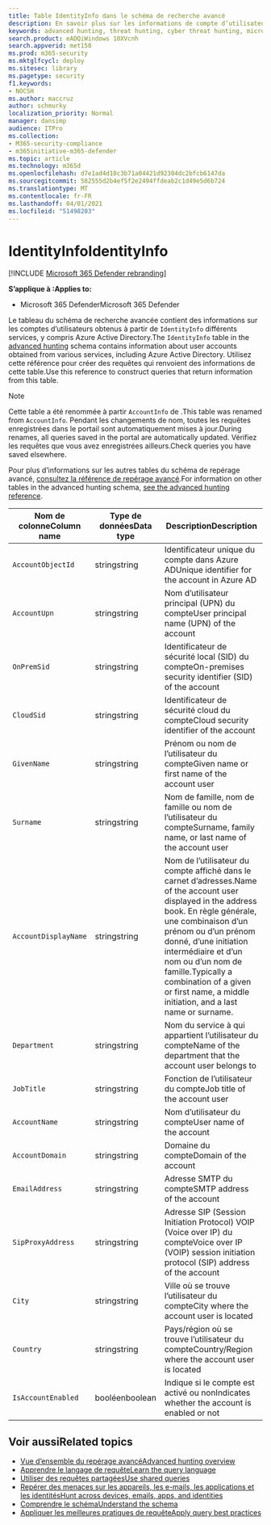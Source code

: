```yaml
---
title: Table IdentityInfo dans le schéma de recherche avancé
description: En savoir plus sur les informations de compte d’utilisateur dans la table IdentityInfo du schéma de recherche avancé
keywords: advanced hunting, threat hunting, cyber threat hunting, microsoft threat protection, microsoft 365, mtp, m365, search, query, telemetry, schema reference, kusto, table, column, data type, description, AccountInfo, IdentityInfo, account
search.product: eADQiWindows 10XVcnh
search.appverid: met150
ms.prod: m365-security
ms.mktglfcycl: deploy
ms.sitesec: library
ms.pagetype: security
f1.keywords:
- NOCSH
ms.author: maccruz
author: schmurky
localization_priority: Normal
manager: dansimp
audience: ITPro
ms.collection:
- M365-security-compliance
- m365initiative-m365-defender
ms.topic: article
ms.technology: m365d
ms.openlocfilehash: d7e1ad4d10c3b71a04421d92304dc2bfcb6147da
ms.sourcegitcommit: 582555d2b4ef5f2e2494ffdeab2c1d49e5d6b724
ms.translationtype: MT
ms.contentlocale: fr-FR
ms.lasthandoff: 04/01/2021
ms.locfileid: "51498203"
---
```

# <a name="identityinfo"></a><span data-ttu-id="df3fb-104">IdentityInfo</span><span class="sxs-lookup"><span data-stu-id="df3fb-104">IdentityInfo</span></span>

[!INCLUDE [Microsoft 365 Defender rebranding](../includes/microsoft-defender.md)]


<span data-ttu-id="df3fb-105">**S’applique à :**</span><span class="sxs-lookup"><span data-stu-id="df3fb-105">**Applies to:**</span></span>
- <span data-ttu-id="df3fb-106">Microsoft 365 Defender</span><span class="sxs-lookup"><span data-stu-id="df3fb-106">Microsoft 365 Defender</span></span>

<span data-ttu-id="df3fb-107">Le tableau du schéma de recherche avancée contient des informations sur les comptes d’utilisateurs obtenus à partir de `IdentityInfo` différents services, y compris Azure Active [](advanced-hunting-overview.md) Directory.</span><span class="sxs-lookup"><span data-stu-id="df3fb-107">The `IdentityInfo` table in the [advanced hunting](advanced-hunting-overview.md) schema contains information about user accounts obtained from various services, including Azure Active Directory.</span></span> <span data-ttu-id="df3fb-108">Utilisez cette référence pour créer des requêtes qui renvoient des informations de cette table.</span><span class="sxs-lookup"><span data-stu-id="df3fb-108">Use this reference to construct queries that return information from this table.</span></span>

>[!NOTE]
><span data-ttu-id="df3fb-109">Cette table a été renommée à partir `AccountInfo` de .</span><span class="sxs-lookup"><span data-stu-id="df3fb-109">This table was renamed from `AccountInfo`.</span></span> <span data-ttu-id="df3fb-110">Pendant les changements de nom, toutes les requêtes enregistrées dans le portail sont automatiquement mises à jour.</span><span class="sxs-lookup"><span data-stu-id="df3fb-110">During renames, all queries saved in the portal are automatically updated.</span></span> <span data-ttu-id="df3fb-111">Vérifiez les requêtes que vous avez enregistrées ailleurs.</span><span class="sxs-lookup"><span data-stu-id="df3fb-111">Check queries you have saved elsewhere.</span></span>

<span data-ttu-id="df3fb-112">Pour plus d’informations sur les autres tables du schéma de repérage avancé, [consultez la référence de repérage avancé](advanced-hunting-schema-tables.md).</span><span class="sxs-lookup"><span data-stu-id="df3fb-112">For information on other tables in the advanced hunting schema, [see the advanced hunting reference](advanced-hunting-schema-tables.md).</span></span>

| <span data-ttu-id="df3fb-113">Nom de colonne</span><span class="sxs-lookup"><span data-stu-id="df3fb-113">Column name</span></span> | <span data-ttu-id="df3fb-114">Type de données</span><span class="sxs-lookup"><span data-stu-id="df3fb-114">Data type</span></span> | <span data-ttu-id="df3fb-115">Description</span><span class="sxs-lookup"><span data-stu-id="df3fb-115">Description</span></span> |
|-------------|-----------|-------------|
| `AccountObjectId` | <span data-ttu-id="df3fb-116">string</span><span class="sxs-lookup"><span data-stu-id="df3fb-116">string</span></span> | <span data-ttu-id="df3fb-117">Identificateur unique du compte dans Azure AD</span><span class="sxs-lookup"><span data-stu-id="df3fb-117">Unique identifier for the account in Azure AD</span></span> |
| `AccountUpn` | <span data-ttu-id="df3fb-118">string</span><span class="sxs-lookup"><span data-stu-id="df3fb-118">string</span></span> | <span data-ttu-id="df3fb-119">Nom d’utilisateur principal (UPN) du compte</span><span class="sxs-lookup"><span data-stu-id="df3fb-119">User principal name (UPN) of the account</span></span> |
| `OnPremSid` | <span data-ttu-id="df3fb-120">string</span><span class="sxs-lookup"><span data-stu-id="df3fb-120">string</span></span> | <span data-ttu-id="df3fb-121">Identificateur de sécurité local (SID) du compte</span><span class="sxs-lookup"><span data-stu-id="df3fb-121">On-premises security identifier (SID) of the account</span></span> |
| `CloudSid` | <span data-ttu-id="df3fb-122">string</span><span class="sxs-lookup"><span data-stu-id="df3fb-122">string</span></span> | <span data-ttu-id="df3fb-123">Identificateur de sécurité cloud du compte</span><span class="sxs-lookup"><span data-stu-id="df3fb-123">Cloud security identifier of the account</span></span> |
| `GivenName` | <span data-ttu-id="df3fb-124">string</span><span class="sxs-lookup"><span data-stu-id="df3fb-124">string</span></span> | <span data-ttu-id="df3fb-125">Prénom ou nom de l’utilisateur du compte</span><span class="sxs-lookup"><span data-stu-id="df3fb-125">Given name or first name of the account user</span></span> |
| `Surname` | <span data-ttu-id="df3fb-126">string</span><span class="sxs-lookup"><span data-stu-id="df3fb-126">string</span></span> | <span data-ttu-id="df3fb-127">Nom de famille, nom de famille ou nom de l’utilisateur du compte</span><span class="sxs-lookup"><span data-stu-id="df3fb-127">Surname, family name, or last name of the account user</span></span> |
| `AccountDisplayName` | <span data-ttu-id="df3fb-128">string</span><span class="sxs-lookup"><span data-stu-id="df3fb-128">string</span></span> | <span data-ttu-id="df3fb-129">Nom de l’utilisateur du compte affiché dans le carnet d’adresses.</span><span class="sxs-lookup"><span data-stu-id="df3fb-129">Name of the account user displayed in the address book.</span></span> <span data-ttu-id="df3fb-130">En règle générale, une combinaison d’un prénom ou d’un prénom donné, d’une initiation intermédiaire et d’un nom ou d’un nom de famille.</span><span class="sxs-lookup"><span data-stu-id="df3fb-130">Typically a combination of a given or first name, a middle initiation, and a last name or surname.</span></span> |
| `Department` | <span data-ttu-id="df3fb-131">string</span><span class="sxs-lookup"><span data-stu-id="df3fb-131">string</span></span> | <span data-ttu-id="df3fb-132">Nom du service à qui appartient l’utilisateur du compte</span><span class="sxs-lookup"><span data-stu-id="df3fb-132">Name of the department that the account user belongs to</span></span> |
| `JobTitle` | <span data-ttu-id="df3fb-133">string</span><span class="sxs-lookup"><span data-stu-id="df3fb-133">string</span></span> | <span data-ttu-id="df3fb-134">Fonction de l’utilisateur du compte</span><span class="sxs-lookup"><span data-stu-id="df3fb-134">Job title of the account user</span></span> |
| `AccountName` | <span data-ttu-id="df3fb-135">string</span><span class="sxs-lookup"><span data-stu-id="df3fb-135">string</span></span> | <span data-ttu-id="df3fb-136">Nom d’utilisateur du compte</span><span class="sxs-lookup"><span data-stu-id="df3fb-136">User name of the account</span></span> |
| `AccountDomain` | <span data-ttu-id="df3fb-137">string</span><span class="sxs-lookup"><span data-stu-id="df3fb-137">string</span></span> | <span data-ttu-id="df3fb-138">Domaine du compte</span><span class="sxs-lookup"><span data-stu-id="df3fb-138">Domain of the account</span></span> |
| `EmailAddress` | <span data-ttu-id="df3fb-139">string</span><span class="sxs-lookup"><span data-stu-id="df3fb-139">string</span></span> | <span data-ttu-id="df3fb-140">Adresse SMTP du compte</span><span class="sxs-lookup"><span data-stu-id="df3fb-140">SMTP address of the account</span></span> |
| `SipProxyAddress` | <span data-ttu-id="df3fb-141">string</span><span class="sxs-lookup"><span data-stu-id="df3fb-141">string</span></span> | <span data-ttu-id="df3fb-142">Adresse SIP (Session Initiation Protocol) VOIP (Voice over IP) du compte</span><span class="sxs-lookup"><span data-stu-id="df3fb-142">Voice over IP (VOIP) session initiation protocol (SIP) address of the account</span></span> |
| `City` | <span data-ttu-id="df3fb-143">string</span><span class="sxs-lookup"><span data-stu-id="df3fb-143">string</span></span> | <span data-ttu-id="df3fb-144">Ville où se trouve l’utilisateur du compte</span><span class="sxs-lookup"><span data-stu-id="df3fb-144">City where the account user is located</span></span> |
| `Country` | <span data-ttu-id="df3fb-145">string</span><span class="sxs-lookup"><span data-stu-id="df3fb-145">string</span></span> | <span data-ttu-id="df3fb-146">Pays/région où se trouve l’utilisateur du compte</span><span class="sxs-lookup"><span data-stu-id="df3fb-146">Country/Region where the account user is located</span></span> |
| `IsAccountEnabled` | <span data-ttu-id="df3fb-147">booléen</span><span class="sxs-lookup"><span data-stu-id="df3fb-147">boolean</span></span> | <span data-ttu-id="df3fb-148">Indique si le compte est activé ou non</span><span class="sxs-lookup"><span data-stu-id="df3fb-148">Indicates whether the account is enabled or not</span></span> |

## <a name="related-topics"></a><span data-ttu-id="df3fb-149">Voir aussi</span><span class="sxs-lookup"><span data-stu-id="df3fb-149">Related topics</span></span>
- [<span data-ttu-id="df3fb-150">Vue d’ensemble du repérage avancé</span><span class="sxs-lookup"><span data-stu-id="df3fb-150">Advanced hunting overview</span></span>](advanced-hunting-overview.md)
- [<span data-ttu-id="df3fb-151">Apprendre le langage de requête</span><span class="sxs-lookup"><span data-stu-id="df3fb-151">Learn the query language</span></span>](advanced-hunting-query-language.md)
- [<span data-ttu-id="df3fb-152">Utiliser des requêtes partagées</span><span class="sxs-lookup"><span data-stu-id="df3fb-152">Use shared queries</span></span>](advanced-hunting-shared-queries.md)
- [<span data-ttu-id="df3fb-153">Repérer des menaces sur les appareils, les e-mails, les applications et les identités</span><span class="sxs-lookup"><span data-stu-id="df3fb-153">Hunt across devices, emails, apps, and identities</span></span>](advanced-hunting-query-emails-devices.md)
- [<span data-ttu-id="df3fb-154">Comprendre le schéma</span><span class="sxs-lookup"><span data-stu-id="df3fb-154">Understand the schema</span></span>](advanced-hunting-schema-tables.md)
- [<span data-ttu-id="df3fb-155">Appliquer les meilleures pratiques de requête</span><span class="sxs-lookup"><span data-stu-id="df3fb-155">Apply query best practices</span></span>](advanced-hunting-best-practices.md)
